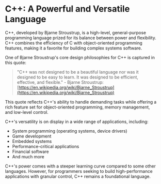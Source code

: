 # C++: A Powerful and Versatile Language

C++, developed by Bjarne Stroustrup, is a high-level, general-purpose programming language prized for its balance between power and flexibility. C++ combines the efficiency of C with object-oriented programming features, making it a favorite for building complex systems software.

One of Bjarne Stroustrup's core design philosophies for C++ is captured in this quote:

> "C++ was not designed to be a beautiful language nor was it designed to be easy to learn. It was designed to be efficient, effective, and flexible." - Bjarne Stroustrup: [https://en.wikipedia.org/wiki/Bjarne_Stroustrup](https://en.wikipedia.org/wiki/Bjarne_Stroustrup)

This quote reflects C++'s ability to handle demanding tasks while offering a rich feature set for object-oriented programming, memory management, and low-level control.

C++'s versatility is on display in a wide range of applications, including:

-   System programming (operating systems, device drivers)
-   Game development
-   Embedded systems
-   Performance-critical applications
-   Financial software
-   And much more

C++'s power comes with a steeper learning curve compared to some other languages. However, for programmers seeking to build high-performance applications with granular control, C++ remains a foundational language.
